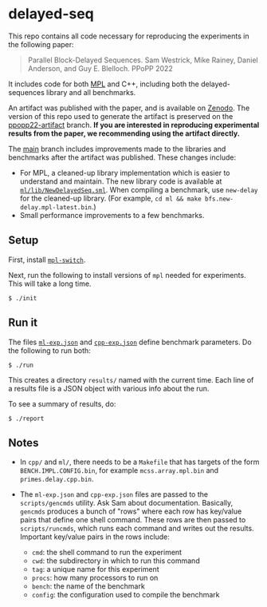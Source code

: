 # delayed-seq
This repo contains all code necessary for reproducing the experiments in the
following paper:

> Parallel Block-Delayed Sequences.
> Sam Westrick, Mike Rainey, Daniel Anderson, and Guy E. Blelloch.
> PPoPP 2022

It includes code for both
[MPL](https://github.com/MPLLang/mpl) and C++, including both the
delayed-sequences library and all benchmarks.

An artifact was published with the paper, and is available on
[Zenodo](https://zenodo.org/record/5733288). The version of this repo used
to generate the artifact is preserved on the
[ppopp22-artifact](https://github.com/mpllang/delayed-seq/tree/ppopp22-artifact)
branch. **If you are interested in reproducing experimental results from the
paper, we recommending using the artifact directly.**

The [main](https://github.com/mpllang/delayed-seq/tree/main) branch includes
improvements made to the libraries and benchmarks after the artifact was
published. These changes include:
  * For MPL, a cleaned-up library implementation which is easier to understand
  and maintain. The new library code is available at
  [`ml/lib/NewDelayedSeq.sml`](https://github.com/MPLLang/delayed-seq/blob/main/ml/lib/NewDelayedSeq.sml).
  When compiling a benchmark, use `new-delay` for the cleaned-up library.
  (For example, `cd ml && make bfs.new-delay.mpl-latest.bin`.)
  * Small performance improvements to a few benchmarks.

## Setup

First, install [`mpl-switch`](https://github.com/MPLLang/mpl-switch).

Next, run the following to install versions of `mpl` needed for experiments.
This will take a long time.
```
$ ./init
```

## Run it

The files [`ml-exp.json`](./ml-exp.json) and [`cpp-exp.json`](./cpp-exp.json)
define benchmark parameters.
Do the following to run both:
```
$ ./run
```
This creates a directory `results/` named with the current time. Each line
of a results file is a JSON object with various info about the run.

To see a summary of results, do:
```
$ ./report
```

## Notes

* In `cpp/` and `ml/`, there needs to be a `Makefile` that has targets
of the form `BENCH.IMPL.CONFIG.bin`, for example `mcss.array.mpl.bin` and
`primes.delay.cpp.bin`.

* The `ml-exp.json` and `cpp-exp.json` files are passed to the `scripts/gencmds`
utility. Ask Sam about documentation. Basically, `gencmds` produces a bunch
of "rows" where each row has key/value pairs that define one shell command.
These rows are then passed to `scripts/runcmds`, which runs each command
and writes out the results. Important key/value pairs in the rows include:
  - `cmd`: the shell command to run the experiment
  - `cwd`: the subdirectory in which to run this command
  - `tag`: a unique name for this experiment
  - `procs`: how many processors to run on
  - `bench`: the name of the benchmark
  - `config`: the configuration used to compile the benchmark
